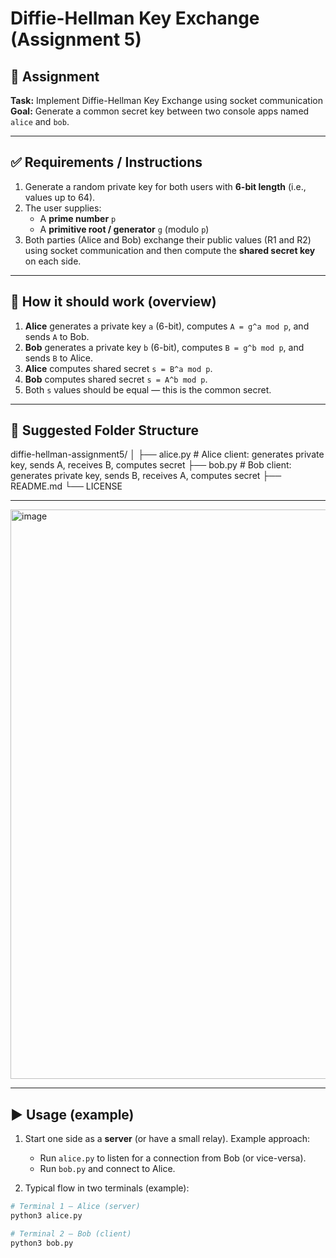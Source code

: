 # Diffie-Hellman Key Exchange (Assignment 5)

## 📘 Assignment
**Task:** Implement Diffie-Hellman Key Exchange using socket communication  
**Goal:** Generate a common secret key between two console apps named `alice` and `bob`.

---

## ✅ Requirements / Instructions
1. Generate a random private key for both users with **6-bit length** (i.e., values up to 64).  
2. The user supplies:
   - A **prime number** `p`
   - A **primitive root / generator** `g` (modulo `p`)
3. Both parties (Alice and Bob) exchange their public values (R1 and R2) using socket communication and then compute the **shared secret key** on each side.

---

## 🔧 How it should work (overview)
1. **Alice** generates a private key `a` (6-bit), computes `A = g^a mod p`, and sends `A` to Bob.
2. **Bob** generates a private key `b` (6-bit), computes `B = g^b mod p`, and sends `B` to Alice.
3. **Alice** computes shared secret `s = B^a mod p`.
4. **Bob** computes shared secret `s = A^b mod p`.
5. Both `s` values should be equal — this is the common secret.

---

## 📁 Suggested Folder Structure
diffie-hellman-assignment5/
│
├── alice.py # Alice client: generates private key, sends A, receives B, computes secret
├── bob.py # Bob client: generates private key, sends B, receives A, computes secret
├── README.md
└── LICENSE

---

<img width="1619" height="911" alt="image" src="https://github.com/user-attachments/assets/0a6b7ac9-84aa-440c-9ee3-673d9c293116" />

---

## ▶️ Usage (example)
1. Start one side as a **server** (or have a small relay). Example approach:
   - Run `alice.py` to listen for a connection from Bob (or vice-versa).
   - Run `bob.py` and connect to Alice.

2. Typical flow in two terminals (example):
```bash
# Terminal 1 — Alice (server)
python3 alice.py

# Terminal 2 — Bob (client)
python3 bob.py
